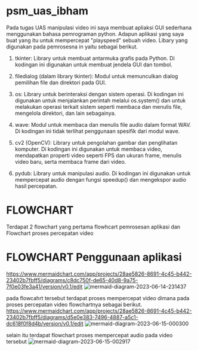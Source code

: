 # psm_uas_ibham


Pada tugas UAS manipulasi video ini saya membuat apliaksi GUI sederhana menggunakan bahasa pemrograman python. Adapun aplikasi yang saya buat yang itu untuk mempercepat  "playspeed" sebuah video.
Libary yang digunakan pada pemrosesna in yaitu sebagai berikut.

1. tkinter: Library untuk membuat antarmuka grafis pada Python. Di kodingan ini digunakan untuk membuat jendela GUI dan tombol.

2. filedialog (dalam library tkinter): Modul untuk memunculkan dialog pemilihan file dan direktori pada GUI.

3. os: Library untuk berinteraksi dengan sistem operasi. Di kodingan ini digunakan untuk menjalankan perintah melalui os.system() dan untuk melakukan operasi terkait sistem seperti membaca dan menulis file, mengelola direktori, dan lain sebagainya.

4. wave: Modul untuk membaca dan menulis file audio dalam format WAV. Di kodingan ini tidak terlihat penggunaan spesifik dari modul wave.

5. cv2 (OpenCV): Library untuk pengolahan gambar dan penglihatan komputer. Di kodingan ini digunakan untuk membaca video, mendapatkan properti video seperti FPS dan ukuran frame, menulis video baru, serta membaca frame dari video.

6. pydub: Library untuk manipulasi audio. Di kodingan ini digunakan untuk mempercepat audio dengan fungsi speedup() dan mengekspor audio hasil percepatan.


# FLOWCHART 

Terdapat 2 flowchart yang pertama flowhcart pemrosesan aplikasi dan Flowchart proses percepatan video

# FLOWCHART Penggunaan aplikasi
https://www.mermaidchart.com/app/projects/28ae5826-8691-4c45-b442-23402b7fbff5/diagrams/c8dc750f-de65-40d8-9a75-7f0e03fe3a41/version/v0.1/edit 
![mermaid-diagram-2023-06-14-231437](https://github.com/Ibhamb17/psm_uas_ibham/assets/78264829/9d272987-e4b9-4f69-898c-7cf150c8852b)


pada flowcahrt tersebut terdapat proses mempercepat video dimana pada proses percepatan video flowchartnya sebagai berikut.
https://www.mermaidchart.com/app/projects/28ae5826-8691-4c45-b442-23402b7fbff5/diagrams/d5e0e383-7496-4887-a5c1-dc618f0f8d4b/version/v0.1/edit
![mermaid-diagram-2023-06-15-000300](https://github.com/Ibhamb17/psm_uas_ibham/assets/78264829/6987754d-395b-4c8b-a625-7fdab53fdc57)

selain itu terdapat flowchart proses mempercepat audio pada video tersebut 
![mermaid-diagram-2023-06-15-002917](https://github.com/Ibhamb17/psm_uas_ibham/assets/78264829/5d2273ed-d284-4510-8720-04c09c482dbd)
